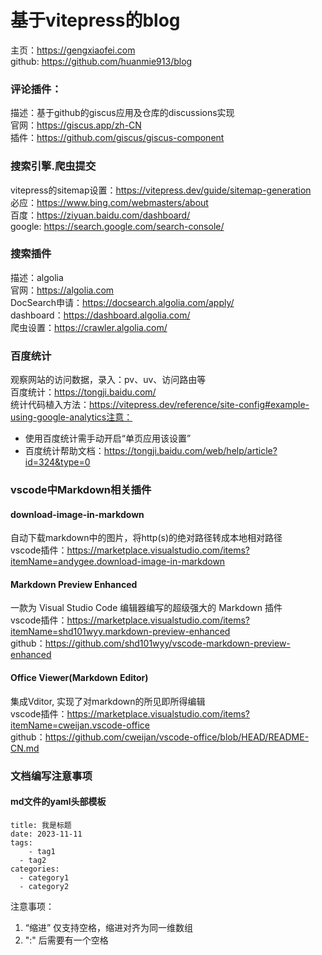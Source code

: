 # 基于vitepress的blog
主页：https://gengxiaofei.com  
github: https://github.com/huanmie913/blog  

### 评论插件：
描述：基于github的giscus应用及仓库的discussions实现  
官网：https://giscus.app/zh-CN  
插件：https://github.com/giscus/giscus-component  

### 搜索引擎.爬虫提交
vitepress的sitemap设置：https://vitepress.dev/guide/sitemap-generation  
必应：https://www.bing.com/webmasters/about  
百度：https://ziyuan.baidu.com/dashboard/  
google: https://search.google.com/search-console/  

### 搜索插件
描述：algolia  
官网：https://algolia.com  
DocSearch申请：https://docsearch.algolia.com/apply/  
dashboard：https://dashboard.algolia.com/  
爬虫设置：https://crawler.algolia.com/  

### 百度统计
观察网站的访问数据，录入：pv、uv、访问路由等  
百度统计：https://tongji.baidu.com/  
统计代码植入方法：https://vitepress.dev/reference/site-config#example-using-google-analytics注意： 
- 使用百度统计需手动开启“单页应用该设置”
- 百度统计帮助文档：https://tongji.baidu.com/web/help/article?id=324&type=0


### vscode中Markdown相关插件  
#### **download-image-in-markdown**
自动下载markdown中的图片，将http(s)的绝对路径转成本地相对路径  
vscode插件：https://marketplace.visualstudio.com/items?itemName=andygee.download-image-in-markdown  

#### Markdown Preview Enhanced  
一款为 Visual Studio Code 编辑器编写的超级强大的 Markdown 插件  
vscode插件：https://marketplace.visualstudio.com/items?itemName=shd101wyy.markdown-preview-enhanced  
github：https://github.com/shd101wyy/vscode-markdown-preview-enhanced  

#### Office Viewer(Markdown Editor)  
集成Vditor, 实现了对markdown的所见即所得编辑  
vscode插件：https://marketplace.visualstudio.com/items?itemName=cweijan.vscode-office  
github：https://github.com/cweijan/vscode-office/blob/HEAD/README-CN.md  

### 文档编写注意事项
#### md文件的yaml头部模板
```
title: 我是标题 
date: 2023-11-11
tags:
	- tag1 
  - tag2 
categories:
  - category1 
  - category2
```
注意事项：
1. “缩进” 仅支持空格，缩进对齐为同一维数组
1. ":" 后需要有一个空格
